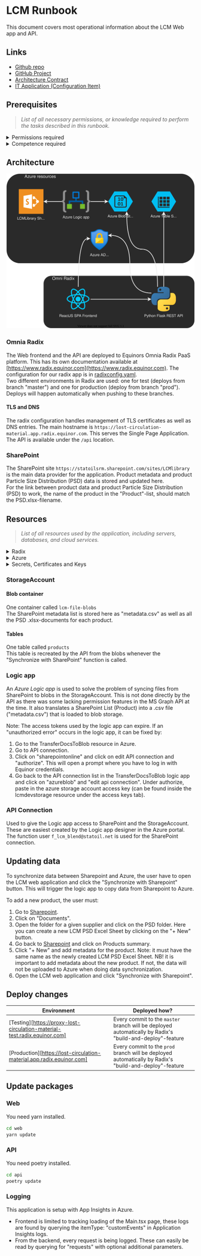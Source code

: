 # LCM Runbook

This document covers most operational information about the LCM Web app and API.

## Links

- [Github repo](https://github.com/equinor/lcm)
- [GitHub Project](https://github.com/orgs/equinor/projects/641)
- [Architecture Contract](https://github.com/equinor/architecturecontract/blob/master/contracts/LCMLibrary.md)
- [IT Application (Configuration Item)](https://equinor.service-now.com/selfservice?id=form&table=cmdb_ci_business_app&sys_id=156e5bbd93da29d0eaf1f4527cba10e4)

## Prerequisites

> _List of all necessary permissions, or knowledge required to perform the tasks described in this runbook._

<details>
  <summary>Permissions required</summary>

* **For Managing User Access**
  * Added as owner to the [Enterprise registration](https://portal.azure.com/#view/Microsoft_AAD_IAM/ManagedAppMenuBlade/~/Overview/objectId/e8f33fc2-ed9d-42ba-a8e1-44951d111671/appId/1dbc1e96-268d-41ad-894a-92a9fb85f954).
* **For Managing Radix**
  * To access the Radix console
    * Apply for the `Radix Platform Users` and `Radix Playground Users` through https://accessit.equinor.com
    * Added to the [Team Hermes Radix Admin](https://portal.azure.com/#view/Microsoft_AAD_IAM/GroupDetailsMenuBlade/~/Overview/groupId/13b319d8-ee25-4b6b-97db-74bad07d2057) group that controls who can administrate the Radix application.
* **For Managing App registration**
  * Added as owners to the Azure [App registration](https://portal.azure.com/#view/Microsoft_AAD_RegisteredApps/ApplicationMenuBlade/~/Overview/appId/1dbc1e96-268d-41ad-894a-92a9fb85f954/isMSAApp~/false)

</details>

<details>
  <summary>Competence required</summary>

* [Radix](https://www.radix.equinor.com)
* [GitHub Actions](https://docs.github.com/en/actions)
* [Azure](https://learn.microsoft.com/en-us/azure/)
* [npm](https://docs.npmjs.com/)
* [Docker](https://docs.docker.com/)
* [React](https://react.dev/)
* [Oauth2](https://oauth.net/2/)
* [Python](https://www.python.org/)
* [Pre-commit](https://pre-commit.com/)
* [Git](https://git-scm.com/)

</details>

## Architecture

![Diagram](doc/diagram.drawio.svg)

### Omnia Radix

The Web frontend and the API are deployed to Equinors Omnia Radix PaaS platform. This has its own documentation available at [https://www.radix.equinor.com](https://www.radix.equinor.com). The configuration for our radix app is in [radixconfig.yaml](./radixconfig.yaml).  
Two different environments in Radix are used: one for test (deploys from branch "master") and one for production (deploy from branch "prod"). Deploys will happen automatically when pushing to these branches.

#### TLS and DNS

The radix configuration handles management of TLS certificates as well as DNS entries. The main hostname is `https://lost-circulation-material.app.radix.equinor.com`. This serves the Single Page Application. The API is available under the `/api` location.

### SharePoint

The SharePoint site `https://statoilsrm.sharepoint.com/sites/LCMlibrary` is the main data provider for the application. Product metadata and product Particle Size Distribution (PSD) data is stored and updated here.  
For the link between product data and product Particle Size Distribution (PSD) to work, the name of the product in the "Product"-list, should match the PSD.xlsx-filename.

## Resources

> _List of all resources used by the application, including servers, databases, and cloud services._

<details>
  <summary>Radix</summary>

**Hosted applications**

| Name                                             | Description                          |
|--------------------------------------------------|--------------------------------------|
| [Radix Application](https://console.radix.equinor.com/applications/lost-circulation-material)   | The application registered in Radix. |

</details>

<details>
  <summary>Azure</summary>

**Subscriptions**

| Subscription                             | Description Group                                        |
|------------------------------------------|----------------------------------------------------------|
| [Azure subscription](https://portal.azure.com/#@StatoilSRM.onmicrosoft.com/resource/subscriptions/0a78ee8b-9e26-4088-9f6d-8de5fc5cd0ae/overview) | All Azure resources are located under this subscription. |

**App registrations**

| Name                                  | Description                                                       |
|---------------------------------------|-------------------------------------------------------------------|
| [App registration](https://portal.azure.com/#view/Microsoft_AAD_RegisteredApps/ApplicationMenuBlade/~/Overview/appId/1dbc1e96-268d-41ad-894a-92a9fb85f954/isMSAApp~/false) | The application object registered in Azure for this application.  |

To make sure that the app registration are compliant:
* Add additional owner (to the Enterprise Application)
* Go to the `Branding & Properties` section and update the `Service Management Reference` to contain the App ID of the configuration item.

_In order for the application to be able to authenticate users, you need an Application Registration in Azure AD that can sign in users and issue tokens._

</details>

<details>
  <summary>Secrets, Certificates and Keys</summary>

> _Overview of all secrets and certificates used in the application._

**Application secrets**


| Name | Description | Used by | Obtained how |
|-----|-------------|---------|-------|
| TABLE_KEY         | For the API to create and read Particle Distribution Curves stored in Azure Table Storage        | API                    | "Access keys" in the Storage Account pane in Azure                |

</details>

### StorageAccount

#### Blob container

One container called `lcm-file-blobs`  
The SharePoint metadata list is stored here as "metadata.csv" as well as all the PSD .xlsx-documents for each product.

#### Tables

One table called `products`  
This table is recreated by the API from the blobs whenever the "Synchronize with SharePoint" function is called.

### Logic app

An _Azure Logic app_ is used to solve the problem of syncing files from SharePoint to blobs in the StorageAccount. This is not done directly by the API as there was some lacking permission features in the MS Graph API at the time.
It also translates a SharePoint List (Product) into a .csv file ("metadata.csv") that is loaded to blob storage.

Note: The access tokens used by the logic app can expire. If an "unauthorized error" occurs in the logic app, it can be fixed by:
1) Go to the TransferDocsToBlob resource in Azure.
2) Go to API connection.
3) Click on "sharepointonline" and click on edit API connection and "authorize". This will open a prompt where you have to log in with Equinor credentials.
4) Go back to the API connection list in the TransferDocsToBlob logic app and click on "azureblob" and "edit api connection". Under authorize, paste in the azure storage account access key (can be found inside the lcmdevstorage resource under the access keys tab).

### API Connection

Used to give the Logic app access to SharePoint and the StorageAccount.  
These are easiest created by the Logic app designer in the Azure portal.  
The function user `f_lcm_blend@statoil.net` is used for the SharePoint connection.


## Updating data
To synchronize data between Sharepoint and Azure, the user have to open the LCM web application and click the "Synchronize with Sharepoint" button. This will trigger the logic app to copy data from Sharepoint to Azure.

To add a new product, the user must:
1) Go to [Sharepoint](https://statoilsrm.sharepoint.com/sites/LCMlibrary).
2) Click on "Documents".
3) Open the folder for a given supplier and click on the PSD folder. Here you can create a new LCM PSD Excel Sheet by clicking on the "+ New" button.
4) Go back to [Sharepoint](https://statoilsrm.sharepoint.com/sites/LCMlibrary) and click on Products summary.
5) Click "+ New" and add metadata for the product. Note: it must have the same name as the newly created LCM PSD Excel Sheet. NB! it is important to add metadata about the new product. If not, the data will not be uploaded to Azure when doing data synchronization.
6) Open the LCM web application and click "Synchronize with Sharepoint".

## Deploy changes

| Environment            | Deployed how?                                                                            |
|------------------------|------------------------------------------------------------------------------------------|
| [Testing][https://proxy-lost-circulation-material-test.radix.equinor.com]    | Every commit to the `master` branch will be deployed automatically by Radix's "build-and-deploy"-feature|
| [Production][https://lost-circulation-material.app.radix.equinor.com] | Every commit to the `prod` branch will be deployed automatically by Radix's "build-and-deploy"-feature|

## Update packages

### Web

You need yarn installed.

```sh
cd web
yarn update
```

### API

You need poetry installed.

```sh
cd api
poetry update
```

### Logging

This application is setup with App Insights in Azure. 

* Frontend is limited to tracking loading of the Main.tsx page, these logs are found by querying the itemType: "customEvents" in Application Insights logs.
* From the backend, every request is being logged. These can easily be read by querying for "requests" with optional additional parameters.
